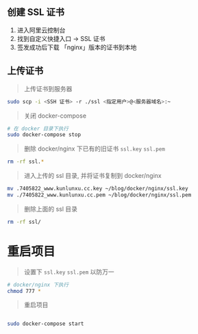 
## 创建 SSL 证书

1. 进入阿里云控制台
2. 找到自定义快捷入口 -> SSL 证书
3. 签发成功后下载 「nginx」版本的证书到本地

## 上传证书

> 上传证书到服务器

```sh
sudo scp -i <SSH 证书> -r ./ssl <指定用户>@<服务器域名>:~
```
> 关闭 docker-compose

```sh
# 在 docker 目录下执行
sudo docker-compose stop
```

> 删除 docker/nginx 下已有的旧证书 `ssl.key` `ssl.pem`

```sh
rm -rf ssl.*
```

> 进入上传的 ssl 目录, 并将证书复制到 docker/nginx

```sh
mv .7405822_www.kunlunxu.cc.key ~/blog/docker/nginx/ssl.key
mv ./7405822_www.kunlunxu.cc.pem ~/blog/docker/nginx/ssl.pem
```

> 删除上面的 ssl 目录

```sh
rm -rf ssl/
```

# 重启项目

> 设置下 `ssl.key` `ssl.pem` 以防万一

```sh
# docker/nginx 下执行
chmod 777 *
```

> 重启项目

```sh

sudo docker-compose start
```
